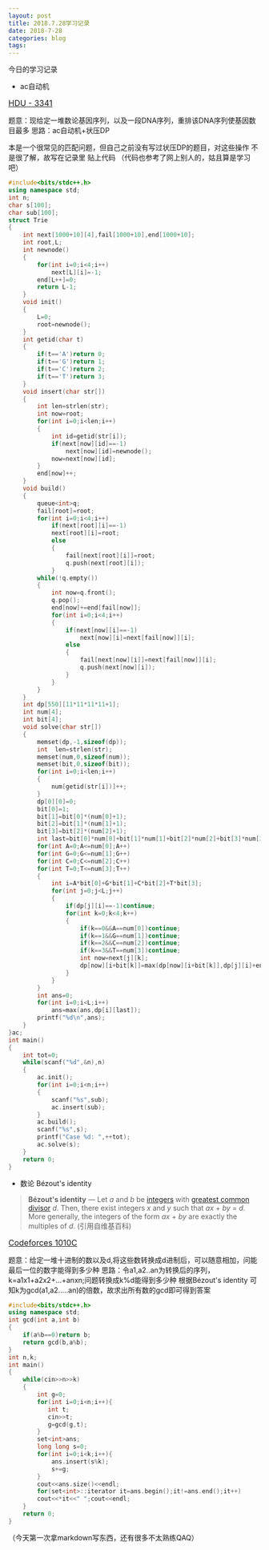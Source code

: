 ```yaml
---
layout: post
title: 2018.7.28学习记录
date: 2018-7-28
categories: blog
tags: 
---
```


今日的学习记录
-   ac自动机
    
   <font color=#00ffff size=3>[HDU - 3341](https://cn.vjudge.net/problem/15628/origin) </font>
   
   
   题意：现给定一堆数论基因序列，以及一段DNA序列，重排该DNA序列使基因数目最多
   思路：ac自动机+状压DP

   本是一个很常见的匹配问题，但自己之前没有写过状压DP的题目，对这些操作 
   不是很了解，故写在记录里
   贴上代码 （代码也参考了网上别人的，姑且算是学习吧）
``` c++
#include<bits/stdc++.h>
using namespace std;
int n;
char s[100];
char sub[100];
struct Trie
{
    int next[1000+10][4],fail[1000+10],end[1000+10];
    int root,L;
    int newnode()
    {
        for(int i=0;i<4;i++)
            next[L][i]=-1;
        end[L++]=0;
        return L-1;
    }
    void init()
    {
        L=0;
        root=newnode();
    }
    int getid(char t)
    {
        if(t=='A')return 0;
        if(t=='G')return 1;
        if(t=='C')return 2;
        if(t=='T')return 3;
    }
    void insert(char str[])
    {
        int len=strlen(str);
        int now=root;
        for(int i=0;i<len;i++)
        {
            int id=getid(str[i]);
            if(next[now][id]==-1)
                next[now][id]=newnode();
            now=next[now][id];
        }
        end[now]++;
    }
    void build()
    {
        queue<int>q;
        fail[root]=root;
        for(int i=0;i<4;i++)
            if(next[root][i]==-1)
            next[root][i]=root;
            else
            {
                fail[next[root][i]]=root;
                q.push(next[root][i]);
            }
        while(!q.empty())
        {
            int now=q.front();
            q.pop();
            end[now]+=end[fail[now]];
            for(int i=0;i<4;i++)
            {
                if(next[now][i]==-1)
                    next[now][i]=next[fail[now]][i];
                else
                {
                    fail[next[now][i]]=next[fail[now]][i];
                    q.push(next[now][i]);
                }
            }
        }
    }
    int dp[550][11*11*11*11+1];
    int num[4];
    int bit[4];
    void solve(char str[])
    {
        memset(dp,-1,sizeof(dp));
        int  len=strlen(str);
        memset(num,0,sizeof(num));
        memset(bit,0,sizeof(bit));
        for(int i=0;i<len;i++)
        {
            num[getid(str[i])]++;
        }
        dp[0][0]=0;
        bit[0]=1;
        bit[1]=bit[0]*(num[0]+1);
        bit[2]=bit[1]*(num[1]+1);
        bit[3]=bit[2]*(num[2]+1);
        int last=bit[0]*num[0]+bit[1]*num[1]+bit[2]*num[2]+bit[3]*num[3];
        for(int A=0;A<=num[0];A++)
        for(int G=0;G<=num[1];G++)
        for(int C=0;C<=num[2];C++)
        for(int T=0;T<=num[3];T++)
        {
            int i=A*bit[0]+G*bit[1]+C*bit[2]+T*bit[3];
            for(int j=0;j<L;j++)
            {
                if(dp[j][i]==-1)continue;
                for(int k=0;k<4;k++)
                {
                    if(k==0&&A==num[0])continue;
                    if(k==1&&G==num[1])continue;
                    if(k==2&&C==num[2])continue;
                    if(k==3&&T==num[3])continue;
                    int now=next[j][k];
                    dp[now][i+bit[k]]=max(dp[now][i+bit[k]],dp[j][i]+end[now]);
                }
            }
        }
        int ans=0;
        for(int i=0;i<L;i++)
            ans=max(ans,dp[i][last]);
        printf("%d\n",ans);
    }
}ac;
int main()
{
    int tot=0;
    while(scanf("%d",&n),n)
    {
        ac.init();
        for(int i=0;i<n;i++)
        {
            scanf("%s",sub);
            ac.insert(sub);
        }
        ac.build();
        scanf("%s",s);
        printf("Case %d: ",++tot);
        ac.solve(s);
    }
    return 0;
}
```
- 数论 Bézout's identity
> **Bézout's identity** — Let *a* and *b* be [integers](https://en.wikipedia.org/wiki/Integer "Integer") with [greatest common divisor](https://en.wikipedia.org/wiki/Greatest_common_divisor "Greatest common divisor") *d*. Then, there exist integers *x* and *y* such that *ax* + *by* = *d*. More generally, the integers of the form *ax* + *by* are exactly the multiples of *d*. (引用自维基百科)


<font color=#00ffff size=3>[Codeforces 1010C](http://codeforces.com/problemset/problem/1010/C) </font>

题意：给定一堆十进制的数以及d,将这些数转换成d进制后，可以随意相加，问能最后一位的数字能得到多少种
思路：令a1,a2..an为转换后的序列，k=a1x1+a2x2+...+anxn;问题转换成k%d能得到多少种
根据Bézout's identity 可知k为gcd(a1,a2.....an)的倍数，故求出所有数的gcd即可得到答案
```c++
#include<bits/stdc++.h>
using namespace std;
int gcd(int a,int b)
{
    if(a%b==0)return b;
    return gcd(b,a%b);
}
int n,k;
int main()
{
    while(cin>>n>>k)
    {
        int g=0;
        for(int i=0;i<n;i++){
           int t;
           cin>>t;
           g=gcd(g,t);
        }
        set<int>ans;
        long long s=0;
        for(int i=0;i<k;i++){
            ans.insert(s%k);
            s+=g;
        }
        cout<<ans.size()<<endl;
        for(set<int>::iterator it=ans.begin();it!=ans.end();it++)
        cout<<*it<<" ";cout<<endl;
    }
    return 0;
}
```
  （今天第一次拿markdown写东西，还有很多不太熟练QAQ）












